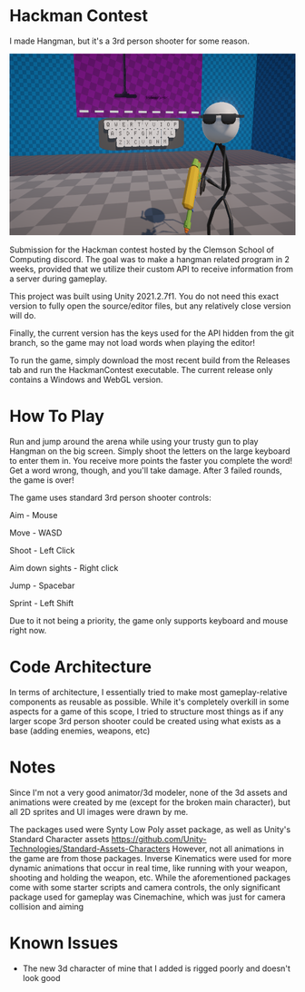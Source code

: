# Hackman Contest
I made Hangman, but it's a 3rd person shooter for some reason.

<img src="images/stick%20guy%20thumbnail.png" width="640" height="320">

Submission for the Hackman contest hosted by the Clemson School of Computing discord. The goal was to make a hangman related program in 2 weeks, provided that we utilize their custom API to receive information from a server during gameplay. 

This project was built using Unity 2021.2.7f1. You do not need this exact version to fully open the source/editor files, but any relatively close version will do.

Finally, the current version has the keys used for the API hidden from the git branch, so the game may not load words when playing the editor!

To run the game, simply download the most recent build from the Releases tab and run the HackmanContest executable.
The current release only contains a Windows and WebGL version.

# How To Play
Run and jump around the arena while using your trusty gun to play Hangman on the big screen. Simply shoot the letters on the large keyboard to enter them in. You receive more points the faster you complete the word! Get a word wrong, though, and you'll take damage. After 3 failed rounds, the game is over!

The game uses standard 3rd person shooter controls:

Aim - Mouse

Move - WASD

Shoot - Left Click

Aim down sights - Right click

Jump - Spacebar

Sprint - Left Shift

Due to it not being a priority, the game only supports keyboard and mouse right now.

# Code Architecture
In terms of architecture, I essentially tried to make most gameplay-relative components as reusable as possible.
While it's completely overkill in some aspects for a game of this scope, I tried to structure most things as if any larger scope
3rd person shooter could be created using what exists as a base (adding enemies, weapons, etc)


# Notes
Since I'm not a very good animator/3d modeler, none of the 3d assets and animations were created by me (except for the broken main character), but all 2D sprites and UI images were drawn by me.

The packages used were Synty Low Poly asset package, as well as Unity's Standard Character assets https://github.com/Unity-Technologies/Standard-Assets-Characters
However, not all animations in the game are from those packages. Inverse Kinematics were used for more dynamic animations that occur in real time, like running with your weapon, shooting and holding the weapon, etc. 
While the aforementioned packages come with some starter scripts and camera controls, the only significant package used for gameplay was Cinemachine, which was just for camera collision and aiming



# Known Issues
- The new 3d character of mine that I added is rigged poorly and doesn't look good


